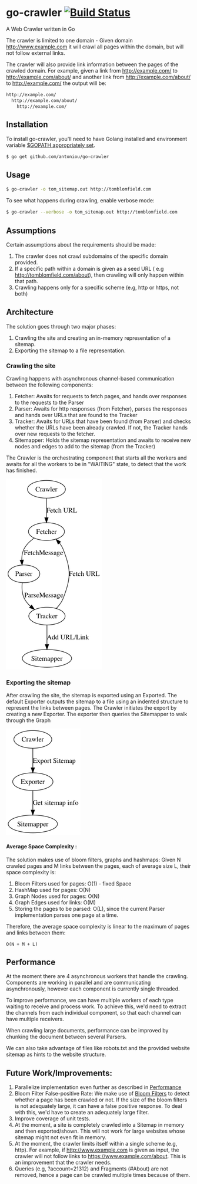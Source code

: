 # go-crawler [![Build Status](https://travis-ci.org/antoniou/go-crawler.svg?branch=master)](https://travis-ci.org/antoniou/go-crawler)

A Web Crawler written in Go

The crawler is limited to one domain - Given domain http://www.example.com it will crawl all pages within the domain, but will not follow external links.

The crawler will also provide link information between the pages of the crawled domain. For example, given a link from http://example.com/ to http://example.com/about/ and another link from http://example.com/about/ to http://example.com/ the output will be:

```text
http://example.com/
  http://example.com/about/
    http://example.com/
```

## Installation
To install go-crawler, you'll need to have Golang installed and environment variable [$GOPATH appropriately set](https://golang.org/doc/install).
```bash
$ go get github.com/antoniou/go-crawler
```

## Usage
```bash
$ go-crawler -o tom_sitemap.out http://tomblomfield.com
```

To see what happens during crawling, enable verbose mode:
```bash
$ go-crawler --verbose -o tom_sitemap.out http://tomblomfield.com
```

## Assumptions
Certain assumptions about the requirements should be made:

1. The crawler does not crawl subdomains of the specific domain provided.
1. If a specific path within a domain is given as a seed URL ( e.g http://tomblomfield.com/about), then crawling will only happen within that path.
1. Crawling happens only for a specific scheme (e.g, http or https, not both)


## Architecture
The solution goes through two major phases:

1. Crawling the site and creating an in-memory representation of a sitemap.
1. Exporting the sitemap to a file representation.

### Crawling the site
Crawling happens with asynchronous channel-based communication between the following components:

1. Fetcher: Awaits for requests to fetch pages, and hands over responses to the requests to the Parser
2. Parser: Awaits for http responses (from Fetcher), parses the responses and hands over URLs that are found to the Tracker
3. Tracker: Awaits for URLs that have been found (from Parser) and checks whether the URLs have been already crawled. If not, the Tracker hands over new requests to the fetcher.
4. Sitemapper: Holds the sitemap representation and awaits to receive new nodes and edges to add to the sitemap (from the Tracker)

The Crawler is the orchestrating component that starts all the workers and awaits for all the workers to be in "WAITING" state, to detect that the work has finished.

![crawl](https://raw.githubusercontent.com/antoniou/go-crawler/master/dotgraph/crawlGraph.png "Crawling stage architecture")

### Exporting the sitemap
After crawling the site, the sitemap is exported using an Exported. The default Exporter outputs the sitemap to a file using an indented structure to represent the links between pages.
The Crawler initiates the export by creating a new Exporter. The exporter then queries the Sitemapper to walk through the Graph

![export](https://github.com/antoniou/go-crawler/raw/master/dotgraph/exportgraph.png "Exporting sitemap stage architecture")

#### Average Space Complexity :
The solution makes use of bloom filters, graphs and hashmaps:
Given N crawled pages and M links between the pages, each of average size L, their space complexity is:

1. Bloom Filters used for pages: O(1) - fixed Space
2. HashMap used for pages: O(N)
3. Graph Nodes used for pages: O(N)
4. Graph Edges used for links: O(M)
5. Storing the pages to be parsed: O(L), since the current Parser implementation parses one page at a time.

Therefore, the average space complexity is linear to the maximum of pages and links between them:
```
O(N + M + L)
```

## Performance
At the moment there are 4 asynchronous workers that handle the crawling. Components are working in parallel and are communicating asynchronously, however each component is currently single threaded.

To improve performance, we can have multiple workers of each type waiting to receive and process work. To achieve this, we'd need to extract the channels from each individual component, so that each channel can have multiple receivers.

When crawling large documents, performance can be improved by chunking the document between several Parsers.

We can also take advantage of files like robots.txt and the provided website sitemap as hints to the website structure.

## Future Work/Improvements:
1. Parallelize implementation even further as described in [Performance](#Performance)
1. Bloom Filter False-positive Rate: We make use of [Bloom Filters](https://en.wikipedia.org/wiki/Bloom_filter?oldformat=true) to detect whether a page has been crawled or not. If the size of the bloom filters is not adequately large, it can have a false positive response. To deal with this, we'd have to create an adequately large filter.  
1. Improve coverage of unit tests.
1. At the moment, a site is completely crawled into a Sitemap in memory and then exported/shown. This will not work for large websites whose sitemap might not even fit in memory.
1. At the moment, the crawler limits itself within a single scheme (e.g, http). For example, if  http://www.example.com is given as input, the crawler will not follow links to https://www.example.com/about. This is an improvement that the crawler needs.
1. Queries (e.g, ?account=21312) and Fragments (#About) are not removed, hence a page can be crawled multiple times because of them.

